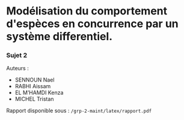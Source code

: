 # Modélisation du comportement d'espèces en concurrence par un système differentiel. 
### Sujet 2

Auteurs :
- SENNOUN Nael
- RABHI Aissam
- EL M’HAMDI Kenza
- MICHEL Tristan

Rapport disponible sous : `/grp-2-maint/latex/rapport.pdf` 
